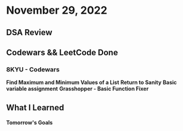 # November 29, 2022 

## DSA Review

## Codewars && LeetCode Done

### 8KYU - Codewars
**Find Maximum and Minimum Values of a List**
**Return to Sanity**
**Basic variable assignment**
**Grasshopper - Basic Function Fixer**

## What I Learned

#### Tomorrow's Goals

